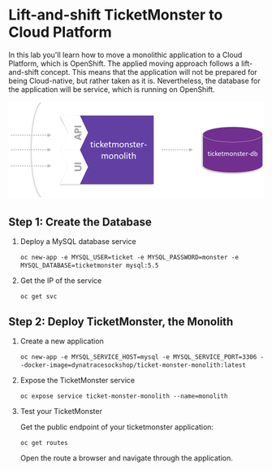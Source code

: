 # Lift-and-shift TicketMonster to Cloud Platform

In this lab you'll learn how to move a monolithic application to a Cloud Platform, which is OpenShift. The applied moving approach follows a lift-and-shift concept. This means that the application will not be prepared for being Cloud-native, but rather taken as it is. Nevertheless, the database for the application will be service, which is running on OpenShift. 

![lift-and-shift](../assets/lift_and_shift.png)

## Step 1: Create the Database

1. Deploy a MySQL database service
   ```
   oc new-app -e MYSQL_USER=ticket -e MYSQL_PASSWORD=monster -e MYSQL_DATABASE=ticketmonster mysql:5.5
   ```

1. Get the IP of the service
   ```
   oc get svc
   ```

## Step 2: Deploy TicketMonster, the Monolith

1. Create a new application
   ```
   oc new-app -e MYSQL_SERVICE_HOST=mysql -e MYSQL_SERVICE_PORT=3306 --docker-image=dynatracesockshop/ticket-monster-monolith:latest
   ```

1. Expose the TicketMonster service
   ```
   oc expose service ticket-monster-monolith --name=monolith 
   ```

1. Test your TicketMonster

   Get the public endpoint of your ticketmonster application:
   ```
   oc get routes
   ```
   Open the route a browser and navigate through the application.
